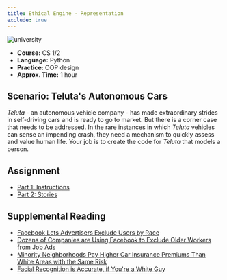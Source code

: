 ```yaml
---
title: Ethical Engine - Representation
exclude: true
---
```


![university](img/people.jpg)

- **Course:** CS 1/2
- **Language:** Python
- **Practice:** OOP design
- **Approx. Time:** 1 hour

## Scenario: Teluta's Autonomous Cars
_Teluta_ - an autonomous vehicle company - has made extraordinary strides in self-driving cars and is ready to go to market. But there is a corner case that needs to be addressed. In the rare instances in which _Teluta_ vehicles can sense an impending crash, they need a mechanism to quickly assess and value human life. Your job is to create the code for _Teluta_ that models a person.

## Assignment

- [Part 1: Instructions](instructions.html)
- [Part 2: Stories](stories.html)

## Supplemental Reading
- [Facebook Lets Advertisers Exclude Users by Race](https://www.propublica.org/article/facebook-lets-advertisers-exclude-users-by-race)
- [Dozens of Companies are Using Facebook to Exclude Older Workers from Job Ads](https://www.propublica.org/article/facebook-ads-age-discrimination-targeting)
- [Minority Neighborhoods Pay Higher Car Insurance Premiums Than White Areas with the Same Risk](https://www.propublica.org/article/minority-neighborhoods-higher-car-insurance-premiums-white-areas-same-risk)
- [Facial Recognition is Accurate, if You're a White Guy](https://www.nytimes.com/2018/02/09/technology/facial-recognition-race-artificial-intelligence.html)
